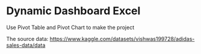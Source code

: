 # Dynamic Dashboard Excel
Use Pivot Table and Pivot Chart to make the project

The source data: https://www.kaggle.com/datasets/vishwas199728/adidas-sales-data/data
